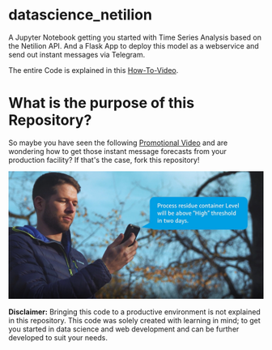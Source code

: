 # datascience_netilion
A Jupyter Notebook getting you started with Time Series Analysis based on the Netilion API. And a Flask App to deploy this model as a webservice and send out instant messages via Telegram.

The entire Code is explained in this [How-To-Video](https://www.youtube.com/watch?v=t2_wmIuDhNE).

# What is the purpose of this Repository?
So maybe you have seen the following [Promotional Video](https://www.youtube.com/watch?v=t2_wmIuDhNE) and are wondering how to get those instant message forecasts from your production facility? If that's the case, fork this repository!

![Screenshot from Promotional Video](/images/Teaser_Video_Screenshot.jpg)

**Disclaimer:**
Bringing this code to a productive environment is not explained in this repository.
This code was solely created with learning in mind; to get you started in data science and web development and can be further developed to suit your needs.
